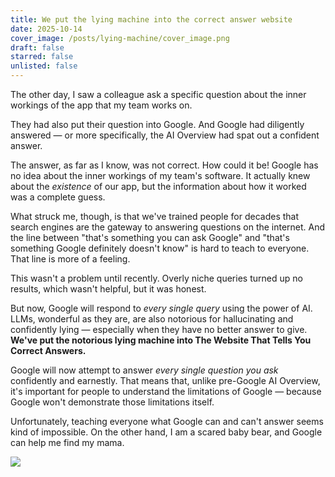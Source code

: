 ```yaml
---
title: We put the lying machine into the correct answer website
date: 2025-10-14
cover_image: /posts/lying-machine/cover_image.png
draft: false
starred: false
unlisted: false
---
```

The other day, I saw a colleague ask a specific question about the inner workings of the app that my team works on.

They had also put their question into Google. And Google had diligently answered — or more specifically, the AI Overview had spat out a confident answer.

The answer, as far as I know, was not correct. How could it be! Google has no idea about the inner workings of my team's software. It actually knew about the *existence* of our app, but the information about how it worked was a complete guess.

What struck me, though, is that we've trained people for decades that search engines are the gateway to answering questions on the internet. And the line between "that's something you can ask Google" and "that's something Google definitely doesn't know" is hard to teach to everyone. That line is more of a feeling.

This wasn't a problem until recently. Overly niche queries turned up no results, which wasn't helpful, but it was honest.

But now, Google will respond to *every single query* using the power of AI. LLMs, wonderful as they are, are also notorious for hallucinating and confidently lying — especially when they have no better answer to give. **We've put the notorious lying machine into The Website That Tells You Correct Answers.**

Google will now attempt to answer *every single question you ask* confidently and earnestly. That means that, unlike pre-Google AI Overview, it's important for people to understand the limitations of Google — because Google won't demonstrate those limitations itself.

Unfortunately, teaching everyone what Google can and can't answer seems kind of impossible. On the other hand, I am a scared baby bear, and Google can help me find my mama.

![](/posts/lying-machine/2025-10-14%20at%2022.01.19@2x.png)
